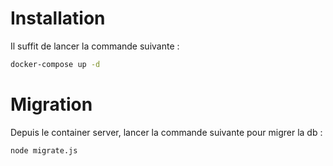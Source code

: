 # Installation

Il suffit de lancer la commande suivante :

```bash
docker-compose up -d
```

# Migration

Depuis le container server, lancer la commande suivante pour migrer la db :

```bash
node migrate.js
```
